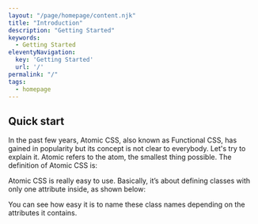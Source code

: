 ```yaml
---
layout: "/page/homepage/content.njk"
title: "Introduction"
description: "Getting Started"
keywords: 
  - Getting Started
eleventyNavigation:
  key: 'Getting Started'
  url: '/'
permalink: "/"
tags: 
  - homepage
---
```


## Quick start

In the past few years, Atomic CSS, also known as Functional CSS, has gained in popularity but its concept is not clear to everybody. Let's try to explain it.
Atomic refers to the atom, the smallest thing possible. The definition of Atomic CSS is:

Atomic CSS is really easy to use.
Basically, it’s about defining classes with only one attribute inside, as shown below:

You can see how easy it is to name these class names depending on the attributes it contains.
